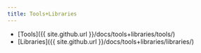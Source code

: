 ```yaml
---
title: Tools+Libraries
---
```


- [Tools]({{ site.github.url }}/docs/tools+libraries/tools/)
- [Libraries]({{ site.github.url }}/docs/tools+libraries/libraries/)
